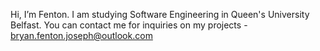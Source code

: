 Hi, I’m Fenton.
I am studying Software Engineering in Queen's University Belfast.
You can contact me for inquiries on my projects - bryan.fenton.joseph@outlook.com

<!---
Fenton031002/Fenton031002 is a ✨ special ✨ repository because its `README.md` (this file) appears on your GitHub profile.
You can click the Preview link to take a look at your changes.
--->
